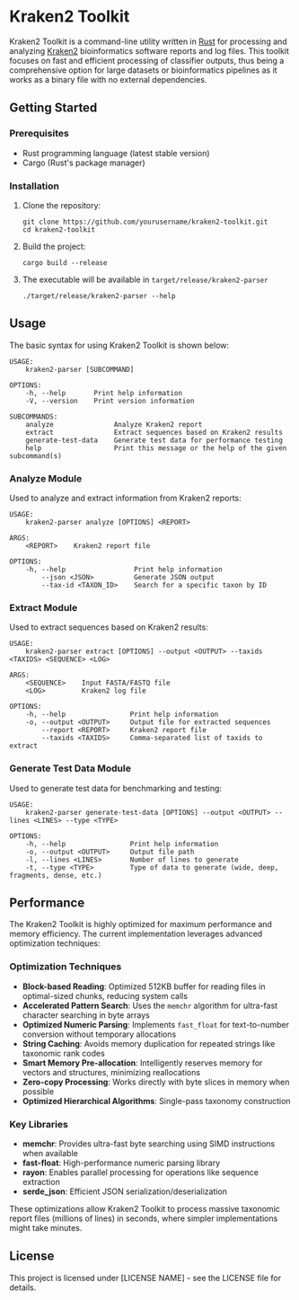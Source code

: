 # Kraken2 Toolkit

Kraken2 Toolkit is a command-line utility written in [Rust](https://www.rust-lang.org/) for processing and analyzing [Kraken2](https://ccb.jhu.edu/software/kraken2/) bioinformatics software reports and log files. This toolkit focuses on fast and efficient processing of classifier outputs, thus being a comprehensive option for large datasets or bioinformatics pipelines as it works as a binary file with no external dependencies.

## Getting Started

### Prerequisites

- Rust programming language (latest stable version)
- Cargo (Rust's package manager)

### Installation

1. Clone the repository:
   ```
   git clone https://github.com/yourusername/kraken2-toolkit.git
   cd kraken2-toolkit
   ```

2. Build the project:
   ```
   cargo build --release
   ```

3. The executable will be available in `target/release/kraken2-parser`
    ```
    ./target/release/kraken2-parser --help
    ```

## Usage

The basic syntax for using Kraken2 Toolkit is shown below:

```
USAGE:
    kraken2-parser [SUBCOMMAND]

OPTIONS:
    -h, --help       Print help information
    -V, --version    Print version information

SUBCOMMANDS:
    analyze               Analyze Kraken2 report
    extract               Extract sequences based on Kraken2 results
    generate-test-data    Generate test data for performance testing
    help                  Print this message or the help of the given subcommand(s)
```

### Analyze Module

Used to analyze and extract information from Kraken2 reports:

```
USAGE:
    kraken2-parser analyze [OPTIONS] <REPORT>

ARGS:
    <REPORT>    Kraken2 report file

OPTIONS:
    -h, --help                 Print help information
        --json <JSON>          Generate JSON output
        --tax-id <TAXON_ID>    Search for a specific taxon by ID
```

### Extract Module

Used to extract sequences based on Kraken2 results:

```
USAGE:
    kraken2-parser extract [OPTIONS] --output <OUTPUT> --taxids <TAXIDS> <SEQUENCE> <LOG>

ARGS:
    <SEQUENCE>    Input FASTA/FASTQ file
    <LOG>         Kraken2 log file

OPTIONS:
    -h, --help                Print help information
    -o, --output <OUTPUT>     Output file for extracted sequences
        --report <REPORT>     Kraken2 report file
        --taxids <TAXIDS>     Comma-separated list of taxids to extract
```

### Generate Test Data Module

Used to generate test data for benchmarking and testing:

```
USAGE:
    kraken2-parser generate-test-data [OPTIONS] --output <OUTPUT> --lines <LINES> --type <TYPE>

OPTIONS:
    -h, --help                Print help information
    -o, --output <OUTPUT>     Output file path
    -l, --lines <LINES>       Number of lines to generate
    -t, --type <TYPE>         Type of data to generate (wide, deep, fragments, dense, etc.)
```

## Performance

The Kraken2 Toolkit is highly optimized for maximum performance and memory efficiency. The current implementation leverages advanced optimization techniques:

### Optimization Techniques

- **Block-based Reading**: Optimized 512KB buffer for reading files in optimal-sized chunks, reducing system calls
- **Accelerated Pattern Search**: Uses the `memchr` algorithm for ultra-fast character searching in byte arrays
- **Optimized Numeric Parsing**: Implements `fast_float` for text-to-number conversion without temporary allocations
- **String Caching**: Avoids memory duplication for repeated strings like taxonomic rank codes
- **Smart Memory Pre-allocation**: Intelligently reserves memory for vectors and structures, minimizing reallocations
- **Zero-copy Processing**: Works directly with byte slices in memory when possible
- **Optimized Hierarchical Algorithms**: Single-pass taxonomy construction

### Key Libraries

- **memchr**: Provides ultra-fast byte searching using SIMD instructions when available
- **fast-float**: High-performance numeric parsing library
- **rayon**: Enables parallel processing for operations like sequence extraction
- **serde_json**: Efficient JSON serialization/deserialization

These optimizations allow Kraken2 Toolkit to process massive taxonomic report files (millions of lines) in seconds, where simpler implementations might take minutes.

## License

This project is licensed under [LICENSE NAME] - see the LICENSE file for details.